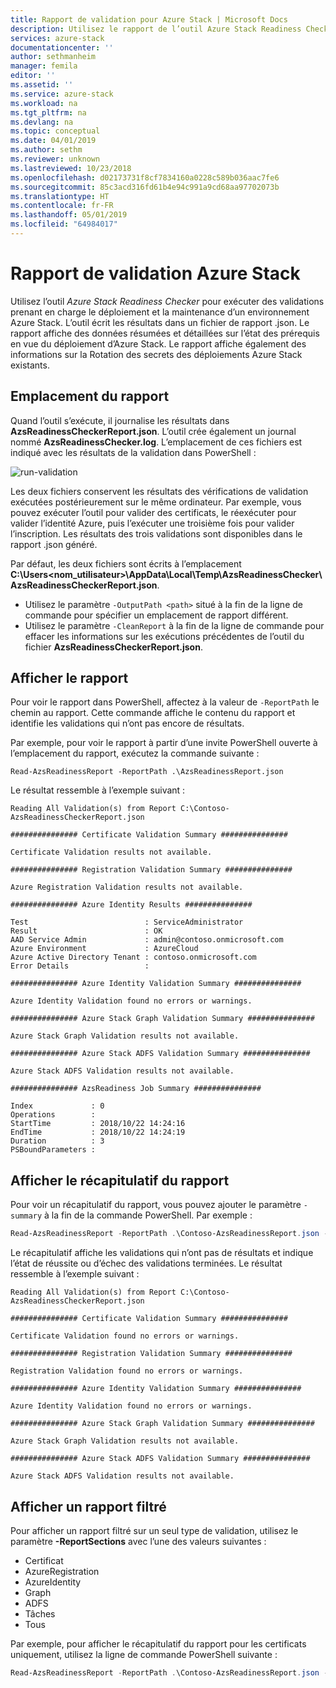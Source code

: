 ```yaml
---
title: Rapport de validation pour Azure Stack | Microsoft Docs
description: Utilisez le rapport de l’outil Azure Stack Readiness Checker pour passer en revue les résultats de la validation.
services: azure-stack
documentationcenter: ''
author: sethmanheim
manager: femila
editor: ''
ms.assetid: ''
ms.service: azure-stack
ms.workload: na
ms.tgt_pltfrm: na
ms.devlang: na
ms.topic: conceptual
ms.date: 04/01/2019
ms.author: sethm
ms.reviewer: unknown
ms.lastreviewed: 10/23/2018
ms.openlocfilehash: d02173731f8cf7834160a0228c589b036aac7fe6
ms.sourcegitcommit: 85c3acd316fd61b4e94c991a9cd68aa97702073b
ms.translationtype: HT
ms.contentlocale: fr-FR
ms.lasthandoff: 05/01/2019
ms.locfileid: "64984017"
---
```

# <a name="azure-stack-validation-report"></a>Rapport de validation Azure Stack

Utilisez l’outil *Azure Stack Readiness Checker* pour exécuter des validations prenant en charge le déploiement et la maintenance d’un environnement Azure Stack. L’outil écrit les résultats dans un fichier de rapport .json. Le rapport affiche des données résumées et détaillées sur l’état des prérequis en vue du déploiement d’Azure Stack. Le rapport affiche également des informations sur la Rotation des secrets des déploiements Azure Stack existants.  

## <a name="where-to-find-the-report"></a>Emplacement du rapport

Quand l’outil s’exécute, il journalise les résultats dans **AzsReadinessCheckerReport.json**. L’outil crée également un journal nommé **AzsReadinessChecker.log**. L’emplacement de ces fichiers est indiqué avec les résultats de la validation dans PowerShell :

![run-validation](./media/azure-stack-validation-report/validation.png)

Les deux fichiers conservent les résultats des vérifications de validation exécutées postérieurement sur le même ordinateur. Par exemple, vous pouvez exécuter l’outil pour valider des certificats, le réexécuter pour valider l’identité Azure, puis l’exécuter une troisième fois pour valider l’inscription. Les résultats des trois validations sont disponibles dans le rapport .json généré.  

Par défaut, les deux fichiers sont écrits à l’emplacement **C:\Users\<nom_utilisateur>\AppData\Local\Temp\AzsReadinessChecker\AzsReadinessCheckerReport.json**.  

- Utilisez le paramètre `-OutputPath <path>` situé à la fin de la ligne de commande pour spécifier un emplacement de rapport différent.
- Utilisez le paramètre `-CleanReport` à la fin de la ligne de commande pour effacer les informations sur les exécutions précédentes de l’outil du fichier **AzsReadinessCheckerReport.json**.

## <a name="view-the-report"></a>Afficher le rapport

Pour voir le rapport dans PowerShell, affectez à la valeur de `-ReportPath` le chemin au rapport. Cette commande affiche le contenu du rapport et identifie les validations qui n’ont pas encore de résultats.

Par exemple, pour voir le rapport à partir d’une invite PowerShell ouverte à l’emplacement du rapport, exécutez la commande suivante :

```shell
Read-AzsReadinessReport -ReportPath .\AzsReadinessReport.json
```

Le résultat ressemble à l’exemple suivant :

```shell
Reading All Validation(s) from Report C:\Contoso-AzsReadinessCheckerReport.json

############### Certificate Validation Summary ###############

Certificate Validation results not available.

############### Registration Validation Summary ###############

Azure Registration Validation results not available.

############### Azure Identity Results ###############

Test                          : ServiceAdministrator
Result                        : OK
AAD Service Admin             : admin@contoso.onmicrosoft.com
Azure Environment             : AzureCloud
Azure Active Directory Tenant : contoso.onmicrosoft.com
Error Details                 : 

############### Azure Identity Validation Summary ###############

Azure Identity Validation found no errors or warnings.

############### Azure Stack Graph Validation Summary ###############

Azure Stack Graph Validation results not available.

############### Azure Stack ADFS Validation Summary ###############

Azure Stack ADFS Validation results not available.

############### AzsReadiness Job Summary ###############

Index             : 0
Operations        : 
StartTime         : 2018/10/22 14:24:16
EndTime           : 2018/10/22 14:24:19
Duration          : 3
PSBoundParameters :
```

## <a name="view-the-report-summary"></a>Afficher le récapitulatif du rapport

Pour voir un récapitulatif du rapport, vous pouvez ajouter le paramètre `-summary` à la fin de la commande PowerShell. Par exemple : 

```powershell
Read-AzsReadinessReport -ReportPath .\Contoso-AzsReadinessReport.json -summary
```

Le récapitulatif affiche les validations qui n’ont pas de résultats et indique l’état de réussite ou d’échec des validations terminées. Le résultat ressemble à l’exemple suivant :

```shell
Reading All Validation(s) from Report C:\Contoso-AzsReadinessCheckerReport.json

############### Certificate Validation Summary ###############

Certificate Validation found no errors or warnings.

############### Registration Validation Summary ###############

Registration Validation found no errors or warnings.

############### Azure Identity Validation Summary ###############

Azure Identity Validation found no errors or warnings.

############### Azure Stack Graph Validation Summary ###############

Azure Stack Graph Validation results not available.

############### Azure Stack ADFS Validation Summary ###############

Azure Stack ADFS Validation results not available.
```

## <a name="view-a-filtered-report"></a>Afficher un rapport filtré

Pour afficher un rapport filtré sur un seul type de validation, utilisez le paramètre **-ReportSections** avec l’une des valeurs suivantes :

- Certificat
- AzureRegistration
- AzureIdentity
- Graph
- ADFS
- Tâches
- Tous  

Par exemple, pour afficher le récapitulatif du rapport pour les certificats uniquement, utilisez la ligne de commande PowerShell suivante :

```powershell
Read-AzsReadinessReport -ReportPath .\Contoso-AzsReadinessReport.json -ReportSections Certificate - Summary
```
